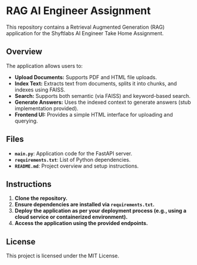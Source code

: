 # RAG AI Engineer Assignment

This repository contains a Retrieval Augmented Generation (RAG) application for the Shyftlabs AI Engineer Take Home Assignment.

## Overview

The application allows users to:
- **Upload Documents:** Supports PDF and HTML file uploads.
- **Index Text:** Extracts text from documents, splits it into chunks, and indexes using FAISS.
- **Search:** Supports both semantic (via FAISS) and keyword-based search.
- **Generate Answers:** Uses the indexed context to generate answers (stub implementation provided).
- **Frontend UI:** Provides a simple HTML interface for uploading and querying.

## Files

- **`main.py`**: Application code for the FastAPI server.
- **`requirements.txt`**: List of Python dependencies.
- **`README.md`**: Project overview and setup instructions.

## Instructions

1. **Clone the repository.**
2. **Ensure dependencies are installed via `requirements.txt`.**
3. **Deploy the application as per your deployment process (e.g., using a cloud service or containerized environment).**
4. **Access the application using the provided endpoints.**

## License

This project is licensed under the MIT License.

